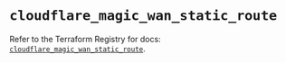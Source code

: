 # `cloudflare_magic_wan_static_route`

Refer to the Terraform Registry for docs: [`cloudflare_magic_wan_static_route`](https://registry.terraform.io/providers/cloudflare/cloudflare/4.48.0/docs/resources/magic_wan_static_route).
